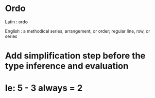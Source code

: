 # Ordo

Latin : ordo

English : a methodical series, arrangement, or order; regular line, row, or series

# Add simplification step before the type inference and evaluation
# Ie: 5 - 3 always = 2